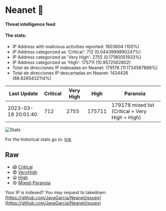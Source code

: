 # Neanet :hocho:
#### Threat intelligence feed
#### The stats:

- IP Address with malicious activities reported: 1603604 (100%)
- IP Address categorized as 'Critical':  712 (0.0443999890247%)
- IP Address categorized as 'Very High':  2755 (0.17180051933%)
- IP Address categorized as 'High':  175711 (10.9572562802)
- Total de direcciones IP indexadas en Neanet:  179178 (11.1734567886%)
- Total de direcciones IP descartadas en Neanet:  1424426 (88.8265432114%)

| Last Update | Critical | Very High | High | Paranoia |
| --- | --- | --- | --- | --- |
| 2023-03-18 20:01:40 | 712 | 2755 | 175711 | 179178 mixed list (Critical + Very High + High)|

![Stats](https://docs.google.com/spreadsheets/d/e/2PACX-1vSnaNMIXVabIpDJjufMlzH7poXnshF3mgd8Is1g9ytUEzVsP5my4Trn8f-xkoLLQ38xpL3HtmUexLo6/pubchart?oid=501124687&format=image)

For the historical stats go to: [link](/stats.csv)
## Raw
- :scream: [Critical](https://raw.githubusercontent.com/JavaGarcia/Neanet/master/blacklists/neanet_critical.txt)
- :fearful: [VeryHigh](https://raw.githubusercontent.com/JavaGarcia/Neanet/master/blacklists/neanet_veryHigh.txtt)
- :frowning: [High](https://raw.githubusercontent.com/JavaGarcia/Neanet/master/blacklists/neanet_high.txt)
- :dizzy_face: [Mixed-Paranoia](https://raw.githubusercontent.com/JavaGarcia/Neanet/master/blacklists/neanet_all.txt)


Your IP is indexed? You may request to takedown. [https://github.com/JavaGarcia/Neanet/issues](https://github.com/JavaGarcia/Neanet/issues)




































































































































































































































































































































































































































































































































































































































































































































































































































































































































































































































































































































































































































































































































































































































































































































































































































































































































































































































































































































































































































































































































































































































































































































































































































































































































































































































































































































































































































































































































































































































































































































































































































































































































































































































































































































































































































































































































































































































































































































































































































































































































































































































































































































































































































































































































































































































































































































































































































































































































































































































































































































































































































































































































































































































































































































































































































































































































































































































































































































































































































































































































































































































































































































































































































































































































































































































































































































































































































































































































































































































































































































































































































































































































































































































































































































































































































































































































































































































































































































































































































































































































































































































































































































































































































































































































































































































































































































































































































































































































































































































































































































































































































































































































































































































































































































































































































































































































































































































































































































































































































































































































































